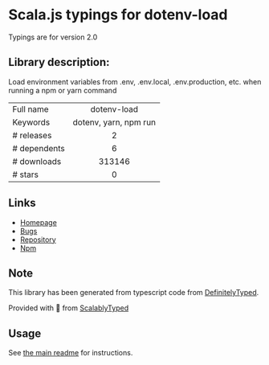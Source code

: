 
# Scala.js typings for dotenv-load

Typings are for version 2.0

## Library description:
Load environment variables from .env, .env.local, .env.production, etc. when running a npm or yarn command

|                    |                 |
| ------------------ | :-------------: |
| Full name          | dotenv-load |
| Keywords           | dotenv, yarn, npm run |
| # releases         | 2 |
| # dependents       | 6 |
| # downloads        | 313146 |
| # stars            | 0 |

## Links
- [Homepage](https://github.com/formatlos/dotenv-load)
- [Bugs](https://github.com/formatlos/dotenv-load/issues)
- [Repository](https://github.com/formatlos/dotenv-load)
- [Npm](https://www.npmjs.com/package/dotenv-load)
    


## Note
This library has been generated from typescript code from [DefinitelyTyped](https://definitelytyped.org).

Provided with :purple_heart: from [ScalablyTyped](https://github.com/oyvindberg/ScalablyTyped)

## Usage
See [the main readme](../../readme.md) for instructions.


